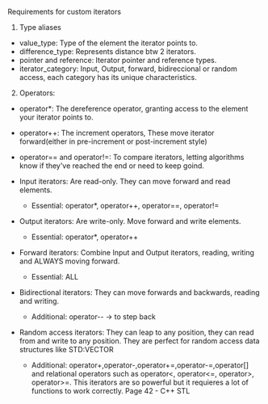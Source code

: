 Requirements for custom iterators

1. Type aliases

- value_type: Type of the element the iterator points to.
- difference_type: Represents distance btw 2 iterators.
- pointer and reference: Iterator pointer and reference types.
- iterator_category: Input, Output, forward, bidireccional or random access, each category has its unique characteristics.

2. Operators:

- operator\*: The dereference operator, granting access to the element your iterator points to.
- operator++: The increment operators, These move iterator forward(either in pre-increment or post-increment style)
- operator== and operator!=: To compare iterators, letting algorithms know if they've reached the end or need to keep goind.

- Input iterators: Are read-only. They can move forward and read elements.

  - Essential: operator\*, operator++, operator==, operator!=

- Output iterators: Are write-only. Move forward and write elements.

  - Essential: operator\*, operator++

- Forward iterators: Combine Input and Output iterators, reading, writing and ALWAYS moving forward.

  - Essential: ALL

- Bidirectional iterators: They can move forwards and backwards, reading and writing.

  - Additional: operator-- -> to step back

- Random access iterators: They can leap to any position, they can read from and write to any position. They are perfect for random access data structures like STD:VECTOR

  - Additional: operator+,operator-,operator+=,operator-=,operator[] and relational operators such as operator<, operator<=, operator>, operator>=.
    This iterators are so powerful but it requieres a lot of functions to work correctly.
    Page 42 - C++ STL
